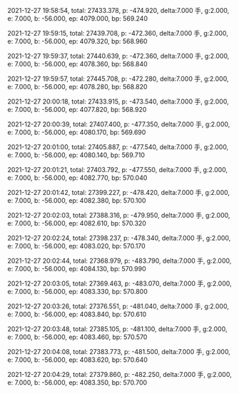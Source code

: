 2021-12-27 19:58:54, total: 27433.378, p: -474.920, delta:7.000 手, g:2.000, e: 7.000, b: -56.000, ep: 4079.000, bp: 569.240

2021-12-27 19:59:15, total: 27439.708, p: -472.360, delta:7.000 手, g:2.000, e: 7.000, b: -56.000, ep: 4079.320, bp: 568.960

2021-12-27 19:59:37, total: 27440.639, p: -472.360, delta:7.000 手, g:2.000, e: 7.000, b: -56.000, ep: 4078.360, bp: 568.840

2021-12-27 19:59:57, total: 27445.708, p: -472.280, delta:7.000 手, g:2.000, e: 7.000, b: -56.000, ep: 4078.280, bp: 568.820

2021-12-27 20:00:18, total: 27433.915, p: -473.540, delta:7.000 手, g:2.000, e: 7.000, b: -56.000, ep: 4077.820, bp: 568.920

2021-12-27 20:00:39, total: 27407.400, p: -477.350, delta:7.000 手, g:2.000, e: 7.000, b: -56.000, ep: 4080.170, bp: 569.690

2021-12-27 20:01:00, total: 27405.887, p: -477.540, delta:7.000 手, g:2.000, e: 7.000, b: -56.000, ep: 4080.140, bp: 569.710

2021-12-27 20:01:21, total: 27403.792, p: -477.550, delta:7.000 手, g:2.000, e: 7.000, b: -56.000, ep: 4082.770, bp: 570.040

2021-12-27 20:01:42, total: 27399.227, p: -478.420, delta:7.000 手, g:2.000, e: 7.000, b: -56.000, ep: 4082.380, bp: 570.100

2021-12-27 20:02:03, total: 27388.316, p: -479.950, delta:7.000 手, g:2.000, e: 7.000, b: -56.000, ep: 4082.610, bp: 570.320

2021-12-27 20:02:24, total: 27398.237, p: -478.340, delta:7.000 手, g:2.000, e: 7.000, b: -56.000, ep: 4083.020, bp: 570.170

2021-12-27 20:02:44, total: 27368.979, p: -483.790, delta:7.000 手, g:2.000, e: 7.000, b: -56.000, ep: 4084.130, bp: 570.990

2021-12-27 20:03:05, total: 27369.463, p: -483.070, delta:7.000 手, g:2.000, e: 7.000, b: -56.000, ep: 4083.330, bp: 570.800

2021-12-27 20:03:26, total: 27376.551, p: -481.040, delta:7.000 手, g:2.000, e: 7.000, b: -56.000, ep: 4083.840, bp: 570.610

2021-12-27 20:03:48, total: 27385.105, p: -481.100, delta:7.000 手, g:2.000, e: 7.000, b: -56.000, ep: 4083.460, bp: 570.570

2021-12-27 20:04:08, total: 27383.773, p: -481.500, delta:7.000 手, g:2.000, e: 7.000, b: -56.000, ep: 4083.620, bp: 570.640

2021-12-27 20:04:29, total: 27379.860, p: -482.250, delta:7.000 手, g:2.000, e: 7.000, b: -56.000, ep: 4083.350, bp: 570.700